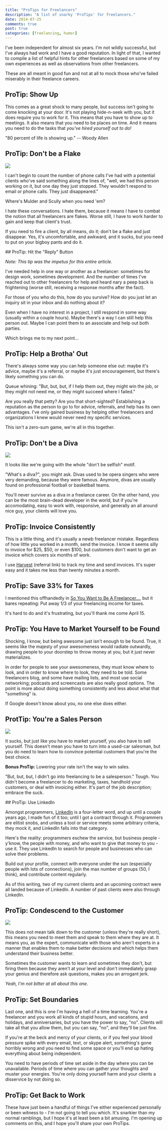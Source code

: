 ```yaml
---
title: "ProTips for Freelancers"
description: "A list of snarky 'ProTips' for freelancers."
date: 2014-07-25
comments: true
post: true
categories: [freelancing, humor]
---
```


I've been independent for almost six years. I'm not wildly successful, but I've
always had work and I have a good reputation. In light of that, I wanted to
compile a list of helpful hints for other freelancers based on some of my own
experiences as well as observations from other freelancers.

These are all meant in good fun and not at all to mock those who've failed
miserably in their freelance careers.

## ProTip: Show Up

This comes as a great shock to many people, but success isn't going to come
knocking at your door. It's not playing hide-n-seek with you, but it does
require you to work for it. This means that you have to show up to meetings. It
also means that you need to be places on time. And it means you need to do the
tasks that *you've hired yourself out to do!*

"80 percent of life is showing up." -- Woody Allen

## ProTip: Don't be a Flake

<img src="//samuelmullen.com/images/protips_for_freelancers/snowman.jpg" class="img-thumbnail img-left">

I can't begin to count the number of phone calls I've had with a potential
clients who've said something along the lines of, "well, we had this person
working on it, but one day they just stopped. They wouldn't respond to email or
phone calls. They just disappeared." 

Where's Mulder and Scully when you need 'em?

I hate these conversations. I hate them, because it means I have to combat the
notion that all freelancers are flakes. Worse still, I have to work harder to
gain and keep that client's trust.

If you need to fire a client, by all means, do it; don't be a flake and just
disappear. Yes, it's uncomfortable, and awkward, and it sucks, but you need to
put on your bigboy pants and do it.

<div class='clearfix'></div>
## ProTip: Hit the "Reply" Button

*Note: This tip was the impetus for this entire article.*

I've needed help in one way or another as a freelancer: sometimes for design
work, sometimes development. And the number of times I've reached out to other
freelancers for help and heard nary a peep back is frightening (worse still,
receiving a response months after the fact).

For those of you who do this, how do you survive? How do you just let an inquiry
sit in your inbox and do nothing about it?

Even when I have no interest in a project, I still respond in some way (usually
within a couple hours). Maybe there's a way I can still help this person out.
Maybe I can point them to an associate and help out both parties. 

Which brings me to my next point...

## ProTip: Help a Brotha' Out

There's always some way you can help someone else out: maybe it's advice, maybe
it's a referral, or maybe it's just encouragement, but there's likely something
you can do.

Queue whining: "But, but, but, if I help them out, they might win the job, or
they might not need me, or they might succeed where I failed."

Are you really that petty? Are you that short-sighted? Establishing a reputation
as the person to go to for advice, referrals, and help has its own advantages.
I've only gained business by helping other freelancers and organizations I knew
would never need my specific services.

This isn't a zero-sum game, we're all in this together.

## ProTip: Don't be a Diva

<img src="//samuelmullen.com/images/protips_for_freelancers/moss.jpg" class="img-left img-thumbnail">

It looks like we're going with the whole "don't be selfish" motif. 

"What's a diva?", you might ask. Divas used to be opera singers who were
very demanding, because they were famous. Anymore, divas are usually found on
professional football or basketball teams.

You'll never survive as a diva in a freelance career. On the other hand, you can
be the most brain-dead developer in the world, but if you're accomodating, easy
to work with, responsive, and generally an all around nice guy, your clients
will love you.

## ProTip: Invoice Consistently

This is a little thing, and it's usually a newb freelancer mistake. Regardless
of how little you worked in a month, send the invoice. I know it seems silly to
invoice for $25, $50, or even $100, but customers don't want to get an invoice
which covers six months of work.

I use [Harvest](http://try.hrv.st/2-42950) (referral link) to track my time and
send invoices. It's super easy and it takes me less than twenty minutes a month.

## ProTip: Save 33% for Taxes

I mentioned this offhandedly in [So You Want to Be A Freelancer...](//samuelmullen.com/2013/07/so-you-want-to-be-a-freelancer-dot-dot-dot/),
but it bares repeating: Put away 1/3 of your freelancing income for taxes.

It's hard to do and it's frustrating, but you'll thank me come April 15.

## ProTip: You Have to Market Yourself to be Found

Shocking, I know, but being awesome just isn't enough to be found. True, it
seems like the majesty of your awesomeness would radiate outwardly, drawing
people to your doorstep to throw money at you, but it just never materializes.

In order for people to see your awesomeness, they must know where to look, and
in order to know where to look, they need to be told. Some freelancers blog, and
some have mailing lists, and most use social networking; podcasts and
screencasts are also really good options. The point is more about doing
something consistently and less about what that "something" is.

If Google doesn't know about you, no one else does either.

## ProtTip: You're a Sales Person

<img src="//samuelmullen.com/images/protips_for_freelancers/good-salesperson.jpg" class="img-right img-thumbnail">

It sucks, but just like you have to market yourself, you also have to sell
yourself. This doesn't mean you have to turn into a used-car salesman, but you
do need to learn how to convince potential customers that you're the best
choice. 

**Bonus ProTip:** Lowering your rate isn't the way to win sales.

"But, but, but, I didn't go into freelancing to be a salesperson." Tough. You
didn't become a freelancer to do marketing, taxes, handhold your customers, or
deal with invoicing either. It's part of the job description; embrace the suck.

<div class='clearfix'></div>
## ProTip: Use LinkedIn

Amongst programmers, [LinkedIn](http://linkedin.com) is a four-letter word, and
up until a couple years ago, I made fun of it too; until I got a contract
through it. Programmers are elitist snobs, and unless a tool or service meets
some arbitrary criteria, they mock it, and LinkedIn falls into that category.

Here's the reality: programmers eschew the service, but business people -
y'know, the people with money, and who want to give that money to you - use it.
They use LinkedIn to search for people and businesses who can solve their
problems.

Build out your profile, connect with everyone under the sun (especially people
with lots of connections), join the max number of groups (50, I think), and
contribute content regularly. 

As of this writing, two of my current clients and an upcoming contract were all
landed because of LinkedIn. A number of past clients were also through LinkedIn.

## ProTip: Condescend to the Customer

<img src="//samuelmullen.com/images/protips_for_freelancers/grumpy_cat.jpg" class="img-right img-thumbnail">

This does not mean talk down to the customer (unless they're really short), this
means you need to meet them and speak to them where they are at. It means you,
as the expert, communicate with those who aren't experts in a manner that
enables them to make better decisions and which helps them understand their
business better.

Sometimes the customer wants to learn and sometimes they don't, but firing them
because they aren't at your level and don't immediately grasp your genius and
therefore ask questions, makes you an arrogant jerk.

*Yeah, I'm not bitter at all about this one.*

## ProTip: Set Boundaries

Last one, and this is one I'm having a hell of a time learning. You're a
freelancer and you work all kinds of stupid hours, and vacations, and holidays,
and anniversaries, but you have the power to say, "no". Clients will take all
that you allow them, but you can say, "no", and they'll be just fine.

If you're at the beck and mercy of your clients, or if you feel your blood
pressure spike with every email, text, or skype alert, something's gone horribly
wrong and you need to find some space or you'll end up hating everything about
being independent.

You need to have periods of time set aside in the day where you can be
unavailable. Periods of time where you can gather your thoughts and muster your
energies. You're only doing yourself harm and your clients a disservice by not
doing so.

## ProTip: Get Back to Work

These have just been a handful of things I've either experienced personally or
been witness to - I'm not going to tell you which. It's snarkier than my normal
ramblings, but I hope it's at least been a bit amusing. I'm opening up comments
on this, and I hope you'll share your own ProTips.
